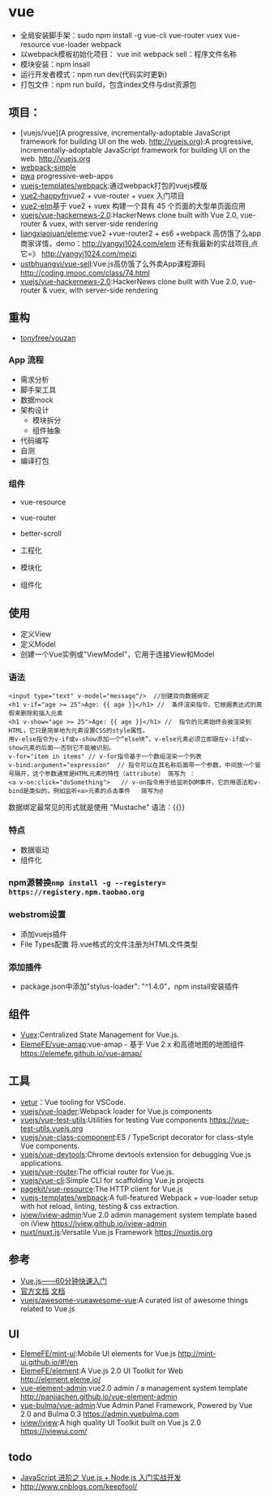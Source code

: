 # vue

- 全局安装脚手架：sudo npm install -g vue-cli vue-router vuex vue-resource vue-loader webpack
- 以webpack模板初始化项目： vue init webpack sell：程序文件名称
- 模块安装：npm insall
- 运行开发者模式：npm run dev(代码实时更新)
- 打包文件：npm run build，包含index文件与dist资源包

## 项目：

- [vuejs/vue](A progressive, incrementally-adoptable JavaScript framework for building UI on the web. http://vuejs.org):A progressive, incrementally-adoptable JavaScript framework for building UI on the web. http://vuejs.org
- [webpack-simple](https://github.com/vuejs-templates/webpack-simple)
- [pwa](https://github.com/vuejs-templates/pwa) progressive-web-apps
- [vuejs-templates/webpack](https://github.com/vuejs-templates/webpack):通过webpack打包的vuejs模版
- [vue2-happyfri](https://github.com/bailicangdu/vue2-happyfri)vue2 + vue-router + vuex 入门项目
- [vue2-elm](https://github.com/bailicangdu/vue2-elm)基于 vue2 + vuex 构建一个具有 45 个页面的大型单页面应用
- [vuejs/vue-hackernews-2.0](https://github.com/vuejs/vue-hackernews-2.0):HackerNews clone built with Vue 2.0, vue-router & vuex, with server-side rendering
- [liangxiaojuan/eleme](https://github.com/liangxiaojuan/eleme):vue2 +vue-router2 + es6 +webpack 高仿饿了么app商家详情，demo：http://yangyi1024.com/elem 还有我最新的实战项目,点它=》 http://yangyi1024.com/meizi
- [ustbhuangyi/vue-sell](https://github.com/ustbhuangyi/vue-sell):Vue.js高仿饿了么外卖App课程源码 http://coding.imooc.com/class/74.html
- [vuejs/vue-hackernews-2.0](https://github.com/vuejs/vue-hackernews-2.0):HackerNews clone built with Vue 2.0, vue-router & vuex, with server-side rendering

## 重构

- [tonyfree/youzan](https://github.com/tonyfree/youzan)

### App 流程

- 需求分析
- 脚手架工具
- 数据mock
- 架构设计
  - 模块拆分
  - 组件抽象
- 代码编写
- 自测
- 编译打包

### 组件

- vue-resource
- vue-router
- better-scroll

- 工程化

- 模块化

- 组件化

## 使用

* 定义View
* 定义Model
* 创建一个Vue实例或"ViewModel"，它用于连接View和Model

### 语法

```
<input type="text" v-model="message"/>  //创建双向数据绑定
<h1 v-if="age >= 25">Age: {{ age }}</h1> //  条件渲染指令，它根据表达式的真假来删除和插入元素
<h1 v-show="age >= 25">Age: {{ age }}</h1> //  指令的元素始终会被渲染到HTML，它只是简单地为元素设置CSS的style属性。
用v-else指令为v-if或v-show添加一个“else块”。v-else元素必须立即跟在v-if或v-show元素的后面——否则它不能被识别。
v-for="item in items" // v-for指令基于一个数组渲染一个列表
v-bind:argument="expression"  // 指令可以在其名称后面带一个参数，中间放一个冒号隔开，这个参数通常是HTML元素的特性（attribute） 简写为 ：
<a v-on:click="doSomething">   // v-on指令用于给监听DOM事件，它的用语法和v-bind是类似的，例如监听<a>元素的点击事件   简写为@

```

数据绑定最常见的形式就是使用 "Mustache" 语法：{{}}

### 特点

- 数据驱动
- 组件化

### npm源替换`nmp install -g --registery= https://registery.npm.taobao.org`

### webstrom设置

- 添加vuejs插件
- File Types配置 将.vue格式的文件注册为HTML文件类型

### 添加插件

- package.json中添加"stylus-loader": "^1.4.0"，npm install安装插件

## 组件

* [Vuex](https://vuex.vuejs.org/zh-cn/):Centralized State Management for Vue.js.
* [ElemeFE/vue-amap](https://github.com/ElemeFE/vue-amap):vue-amap - 基于 Vue 2.x 和高德地图的地图组件 https://elemefe.github.io/vue-amap/

## 工具

- [vetur](https://github.com/vuejs/vetur)：Vue tooling for VSCode.
- [vuejs/vue-loader](https://github.com/vuejs/vue-loader):Webpack loader for Vue.js components
- [vuejs/vue-test-utils](https://github.com/vuejs/vue-test-utils):Utilities for testing Vue components https://vue-test-utils.vuejs.org
- [vuejs/vue-class-component](https://github.com/vuejs/vue-class-component):ES / TypeScript decorator for class-style Vue components.
- [vuejs/vue-devtools](https://github.com/vuejs/vue-devtools):Chrome devtools extension for debugging Vue.js applications.
- [vuejs/vue-router](https://github.com/vuejs/vue-router):The official router for Vue.js.
- [vuejs/vue-cli](https://github.com/vuejs/vue-cli):Simple CLI for scaffolding Vue.js projects
- [pagekit/vue-resource](https://github.com/pagekit/vue-resource):The HTTP client for Vue.js
- [vuejs-templates/webpack](https://github.com/vuejs-templates/webpack):A full-featured Webpack + vue-loader setup with hot reload, linting, testing & css extraction.
- [iview/iview-admin](https://github.com/iview/iview-admin):Vue 2.0 admin management system template based on iView https://iview.github.io/iview-admin
- [nuxt/nuxt.js](https://github.com/nuxt/nuxt.js):Versatile Vue.js Framework https://nuxtjs.org

## 参考

* [Vue.js——60分钟快速入门](http://www.cnblogs.com/keepfool/p/5619070.html)
* [官方文档](https://cn.vuejs.org/v2/guide/) [文档](https://vuejs.org/v2/guide/)
* [vuejs/awesome-vueawesome-vue](https://github.com/vuejs/awesome-vue):A curated list of awesome things related to Vue.js


## UI

* [ElemeFE/mint-ui](https://github.com/ElemeFE/mint-ui):Mobile UI elements for Vue.js http://mint-ui.github.io/#!/en
* [ElemeFE/element](https://github.com/ElemeFE/element):A Vue.js 2.0 UI Toolkit for Web http://element.eleme.io/
* [vue-element-admin](https://github.com/PanJiaChen/vue-element-admin):vue2.0 admin / a management system template http://panjiachen.github.io/vue-element-admin
* [vue-bulma/vue-admin](https://github.com/vue-bulma/vue-admin):Vue Admin Panel Framework, Powered by Vue 2.0 and Bulma 0.3 https://admin.vuebulma.com
* [iview/iview](https://github.com/iview/iview):A high quality UI Toolkit built on Vue.js 2.0 https://iviewui.com/
## todo

- [JavaScript 进阶之 Vue.js + Node.js 入门实战开发](http://blog.csdn.net/gitchat/article/details/77931664)
- http://www.cnblogs.com/keepfool/


